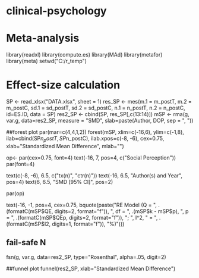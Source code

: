 # clinical-psychology
# Meta-analysis
library(readxl)
library(compute.es)
library(MAd)
library(metafor)
library(meta)
setwd("C:/r_temp")

# Effect-size calculation
SP <- read_xlsx("DATA.xlsx", sheet = 1)
res_SP <- mes(m.1 = m_postT, m.2 = m_postC, sd.1 = sd_postT, sd.2 = sd_postC, n.1 = n_postT, n.2 = n_postC, id=ES.ID, data = SP)
res2_SP <- cbind(SP, res_SP[,c(13:14)])
mSP <- rma(g, var.g, data=res2_SP, measure = "SMD", slab=paste(Author, DOP, sep = ", "))

##forest plot
par(mar=c(4,4,1,2))
forest(mSP, xlim=c(-16,6), ylim=c(-1,8), ilab=cbind(SP$n_postT, SP$n_postC), ilab.xpos=c(-8, -6), cex=0.75, xlab="Standardized Mean Difference", mlab="")

op<- par(cex=0.75, font=4)
text(-16, 7, pos=4, c("Social Perception"))
par(font=4) 

text(c(-8, -6), 6.5, c("tx(n)", "ctr(n)"))
text(-16, 6.5, "Author(s) and Year", pos=4)
text(6, 6.5, "SMD [95% CI]", pos=2)

par(op)

text(-16, -1, pos=4, cex=0.75, bquote(paste("RE Model (Q = ",
                                            .(formatC(mSP$QE, digits=2, format="f")), ", df = ", .(mSP$k - mSP$p),
                                            ", p = ", .(formatC(mSP$QEp, digits=2, format="f")), "; ", I^2, " = ",
                                            .(formatC(mSP$I2, digits=1, format="f")), "%)")))

## fail-safe N
fsn(g, var.g, data=res2_SP, type="Rosenthal", alpha=.05, digit=2)

##funnel plot
funnel(res2_SP, xlab="Standardized Mean Difference")
